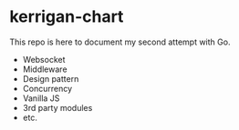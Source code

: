 # kerrigan-chart
This repo is here to document my second attempt with Go.
- Websocket
- Middleware
- Design pattern
- Concurrency
- Vanilla JS
- 3rd party modules
- etc.